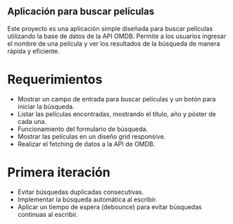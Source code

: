 ## Aplicación para buscar películas
Este proyecto es una aplicación simple diseñada para buscar películas utilizando la base de datos de la API OMDB. Permite a los usuarios ingresar el nombre de una película y ver los resultados de la búsqueda de manera rápida y eficiente.

# Requerimientos
- Mostrar un campo de entrada para buscar películas y un botón para iniciar la búsqueda.
- Listar las películas encontradas, mostrando el título, año y póster de cada una.
- Funcionamiento del formulario de búsqueda.
- Mostrar las películas en un diseño grid responsive.
- Realizar el fetching de datos a la API de OMDB.
# Primera iteración
- Evitar búsquedas duplicadas consecutivas.
- Implementar la búsqueda automática al escribir.
- Aplicar un tiempo de espera (debounce) para evitar búsquedas continuas al escribir.
